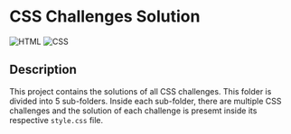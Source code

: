 # CSS Challenges Solution

![HTML](https://img.shields.io/badge/-HTML-red)
![CSS](https://img.shields.io/badge/-HTML-violet)

## Description

This project contains the solutions of all CSS challenges. This folder is divided into 5 sub-folders. Inside each sub-folder, there are multiple CSS challenges and the solution of each challenge is presemt inside its respective `style.css` file.
